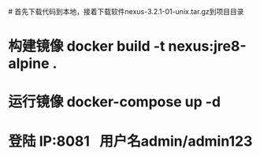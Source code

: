 # 首先下载代码到本地，接着下载软件nexus-3.2.1-01-unix.tar.gz到项目目录
# 构建镜像 docker build -t nexus:jre8-alpine .
# 运行镜像 docker-compose up -d
# 登陆 IP:8081    用户名admin/admin123
